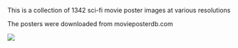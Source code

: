 This is a collection of 1342 sci-fi movie poster images at various resolutions

The posters were downloaded from movieposterdb.com

![](montage_scifi.jpg)

